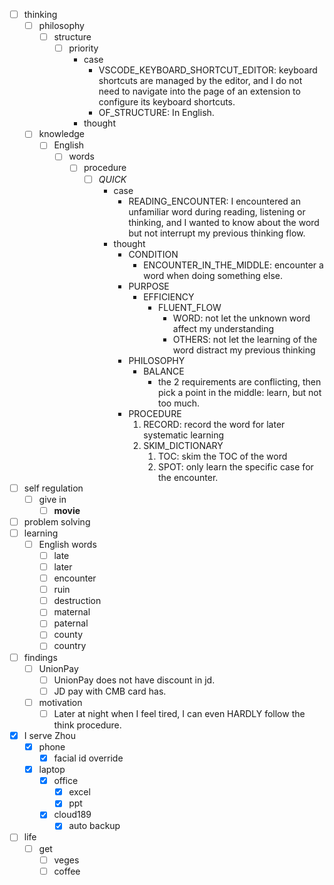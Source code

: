 - [ ] thinking
    - [ ] philosophy
        - [ ] structure
            - [ ] priority
                - case
                    - VSCODE_KEYBOARD_SHORTCUT_EDITOR: keyboard shortcuts are managed by the editor, and I do not need to navigate into the page of an extension to configure its keyboard shortcuts. 
                    - OF_STRUCTURE: In English.
                - thought
    - [ ] knowledge
        - [ ] English
            - [ ] words
                - [ ] procedure
                    - [ ] *QUICK*
                        - case
                            - READING_ENCOUNTER: I encountered an unfamiliar word during reading, listening or thinking, and I wanted to know about the word but not interrupt my previous thinking flow.
                        - thought
                            - CONDITION
                                - ENCOUNTER_IN_THE_MIDDLE: encounter a word when doing something else.
                            - PURPOSE
                                - EFFICIENCY
                                    - FLUENT_FLOW
                                        - WORD: not let the unknown word affect my understanding
                                        - OTHERS: not let the learning of the word distract my previous thinking
                            - PHILOSOPHY
                                - BALANCE
                                    - the 2 requirements are conflicting, then pick a point in the middle: learn, but not too much.
                            - PROCEDURE
                                1. RECORD: record the word for later systematic learning
                                2. SKIM_DICTIONARY
                                    1. TOC: skim the TOC of the word
                                    2. SPOT: only learn the specific case for the encounter.
- [ ] self regulation
    - [ ] give in
        - [ ] **movie**
- [ ] problem solving
- [ ] learning
    - [ ] English words
        - [ ] late
        - [ ] later
        - [ ] encounter
        - [ ] ruin
        - [ ] destruction
        - [ ] maternal
        - [ ] paternal
        - [ ] county
        - [ ] country
- [ ] findings
    - [ ] UnionPay
        - [ ] UnionPay does not have discount in jd.
        - [ ] JD pay with CMB card has.
    - [ ] motivation
        - [ ] Later at night when I feel tired, I can even HARDLY follow the think procedure. 
- [x] I serve Zhou
    - [x] phone
        - [x] facial id override
    - [x] laptop
        - [x] office
            - [x] excel
            - [x] ppt
        - [x] cloud189
            - [x] auto backup
- [ ] life
    - [ ] get
        - [ ] veges
        - [ ] coffee